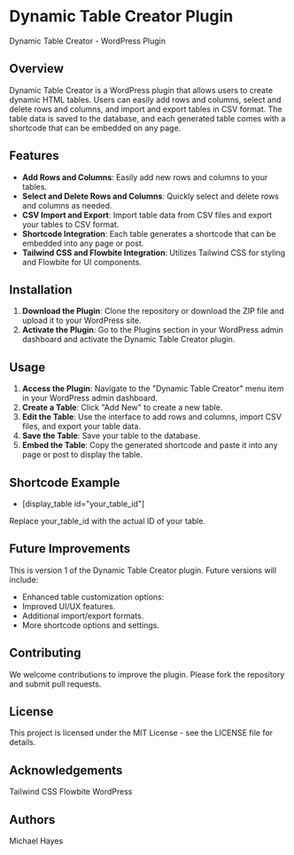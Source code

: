 # Dynamic Table Creator Plugin
 Dynamic Table Creator - WordPress Plugin

## Overview

Dynamic Table Creator is a WordPress plugin that allows users to create dynamic HTML tables. Users can easily add rows and columns, select and delete rows and columns, and import and export tables in CSV format. The table data is saved to the database, and each generated table comes with a shortcode that can be embedded on any page.

## Features

- **Add Rows and Columns**: Easily add new rows and columns to your tables.
- **Select and Delete Rows and Columns**: Quickly select and delete rows and columns as needed.
- **CSV Import and Export**: Import table data from CSV files and export your tables to CSV format.
- **Shortcode Integration**: Each table generates a shortcode that can be embedded into any page or post.
- **Tailwind CSS and Flowbite Integration**: Utilizes Tailwind CSS for styling and Flowbite for UI components.

## Installation

1. **Download the Plugin**: Clone the repository or download the ZIP file and upload it to your WordPress site.
2. **Activate the Plugin**: Go to the Plugins section in your WordPress admin dashboard and activate the Dynamic Table Creator plugin.

## Usage

1. **Access the Plugin**: Navigate to the "Dynamic Table Creator" menu item in your WordPress admin dashboard.
2. **Create a Table**: Click "Add New" to create a new table.
3. **Edit the Table**: Use the interface to add rows and columns, import CSV files, and export your table data.
4. **Save the Table**: Save your table to the database.
5. **Embed the Table**: Copy the generated shortcode and paste it into any page or post to display the table.

## Shortcode Example

- [display_table id="your_table_id"]

Replace your_table_id with the actual ID of your table.

## Future Improvements
This is version 1 of the Dynamic Table Creator plugin. Future versions will include:

- Enhanced table customization options: 
- Improved UI/UX features.
- Additional import/export formats.
- More shortcode options and settings.

## Contributing
We welcome contributions to improve the plugin. Please fork the repository and submit pull requests.

## License
This project is licensed under the MIT License - see the LICENSE file for details.

## Acknowledgements
Tailwind CSS
Flowbite
WordPress

## Authors 
Michael Hayes